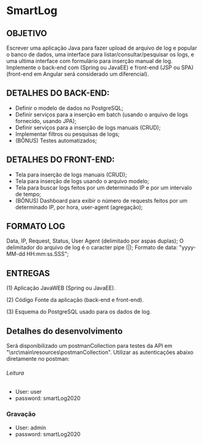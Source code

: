 # SmartLog

OBJETIVO
--------
Escrever uma aplicação Java para fazer upload de arquivo de log e popular o banco de dados,
uma interface para listar/consultar/pesquisar os logs, e uma ultima interface com formulário
para inserção manual de log. Implemente o back-end com (Spring ou JavaEE) e front-end (JSP
ou SPA) (front-end em Angular será considerado um diferencial).

DETALHES DO BACK-END:
-----------
- Definir o modelo de dados no PostgreSQL;
- Definir serviços para a inserção em batch (usando o arquivo de logs fornecido,
usando JPA);
- Definir serviços para a inserção de logs manuais (CRUD);
- Implementar filtros ou pesquisas de logs;
- (BÔNUS) Testes automatizados;

DETALHES DO FRONT-END:
-----------
- Tela para inserção de logs manuais (CRUD);
- Tela para inserção de logs usando o arquivo modelo;
- Tela para buscar logs feitos por um determinado IP e por um intervalo de tempo;
- (BÔNUS) Dashboard para exibir o número de requests feitos por um determinado IP,
por hora, user-agent (agregação);

FORMATO LOG
-----------
Data, IP, Request, Status, User Agent (delimitado por aspas duplas);
O delimitador do arquivo de log é o caracter pipe (|);
Formato de data: "yyyy-MM-dd HH:mm:ss.SSS";

ENTREGAS
--------
(1) Aplicação JavaWEB (Spring ou JavaEE).

(2) Código Fonte da aplicação (back-end e front-end).

(3) Esquema do PostgreSQL usado para os dados de log.

Detalhes do desenvolvimento
--------
Será disponibilizado um postmanCollection para testes da API em "\src\main\resources\postmanCollection".
Utilizar as autenticações abaixo diretamente no postman:
###### Leitura
- User: user
- password: smartLog2020
### Gravação
- User: admin
- password: smartLog2020

